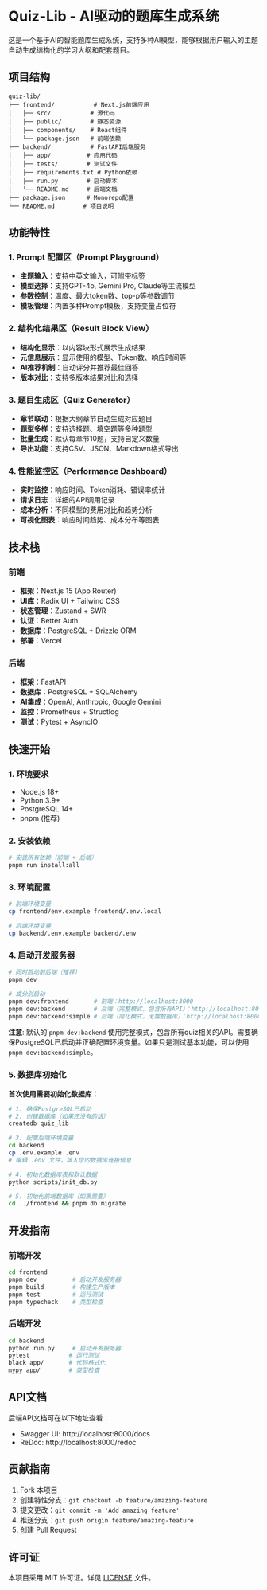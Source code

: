 # Quiz-Lib - AI驱动的题库生成系统

这是一个基于AI的智能题库生成系统，支持多种AI模型，能够根据用户输入的主题自动生成结构化的学习大纲和配套题目。

## 项目结构

```
quiz-lib/
├── frontend/           # Next.js前端应用
│   ├── src/           # 源代码
│   ├── public/        # 静态资源
│   ├── components/    # React组件
│   └── package.json   # 前端依赖
├── backend/           # FastAPI后端服务
│   ├── app/          # 应用代码
│   ├── tests/        # 测试文件
│   ├── requirements.txt # Python依赖
│   ├── run.py        # 启动脚本
│   └── README.md     # 后端文档
├── package.json      # Monorepo配置
└── README.md        # 项目说明
```

## 功能特性

### 1. Prompt 配置区（Prompt Playground）
- **主题输入**：支持中英文输入，可附带标签
- **模型选择**：支持GPT-4o, Gemini Pro, Claude等主流模型
- **参数控制**：温度、最大token数、top-p等参数调节
- **模板管理**：内置多种Prompt模板，支持变量占位符

### 2. 结构化结果区（Result Block View）
- **结构化显示**：以内容块形式展示生成结果
- **元信息展示**：显示使用的模型、Token数、响应时间等
- **AI推荐机制**：自动评分并推荐最佳回答
- **版本对比**：支持多版本结果对比和选择

### 3. 题目生成区（Quiz Generator）
- **章节联动**：根据大纲章节自动生成对应题目
- **题型多样**：支持选择题、填空题等多种题型
- **批量生成**：默认每章节10题，支持自定义数量
- **导出功能**：支持CSV、JSON、Markdown格式导出

### 4. 性能监控区（Performance Dashboard）
- **实时监控**：响应时间、Token消耗、错误率统计
- **请求日志**：详细的API调用记录
- **成本分析**：不同模型的费用对比和趋势分析
- **可视化图表**：响应时间趋势、成本分布等图表

## 技术栈

### 前端
- **框架**：Next.js 15 (App Router)
- **UI库**：Radix UI + Tailwind CSS
- **状态管理**：Zustand + SWR
- **认证**：Better Auth
- **数据库**：PostgreSQL + Drizzle ORM
- **部署**：Vercel

### 后端
- **框架**：FastAPI
- **数据库**：PostgreSQL + SQLAlchemy
- **AI集成**：OpenAI, Anthropic, Google Gemini
- **监控**：Prometheus + Structlog
- **测试**：Pytest + AsyncIO

## 快速开始

### 1. 环境要求
- Node.js 18+
- Python 3.9+
- PostgreSQL 14+
- pnpm (推荐)

### 2. 安装依赖
```bash
# 安装所有依赖（前端 + 后端）
pnpm run install:all
```

### 3. 环境配置
```bash
# 前端环境变量
cp frontend/env.example frontend/.env.local

# 后端环境变量  
cp backend/.env.example backend/.env
```

### 4. 启动开发服务器
```bash
# 同时启动前后端（推荐）
pnpm dev

# 或分别启动
pnpm dev:frontend       # 前端：http://localhost:3000
pnpm dev:backend        # 后端（完整模式，包含所有API）：http://localhost:8000
pnpm dev:backend:simple # 后端（简化模式，无需数据库）：http://localhost:8000
```

**注意**: 默认的 `pnpm dev:backend` 使用完整模式，包含所有quiz相关的API。需要确保PostgreSQL已启动并正确配置环境变量。如果只是测试基本功能，可以使用 `pnpm dev:backend:simple`。

### 5. 数据库初始化

**首次使用需要初始化数据库：**

```bash
# 1. 确保PostgreSQL已启动
# 2. 创建数据库（如果还没有的话）
createdb quiz_lib

# 3. 配置后端环境变量
cd backend
cp .env.example .env
# 编辑 .env 文件，填入您的数据库连接信息

# 4. 初始化数据库表和默认数据
python scripts/init_db.py

# 5. 初始化前端数据库（如果需要）
cd ../frontend && pnpm db:migrate
```

## 开发指南

### 前端开发
```bash
cd frontend
pnpm dev          # 启动开发服务器
pnpm build        # 构建生产版本
pnpm test         # 运行测试
pnpm typecheck    # 类型检查
```

### 后端开发
```bash
cd backend
python run.py     # 启动开发服务器
pytest           # 运行测试
black app/       # 代码格式化
mypy app/        # 类型检查
```

## API文档

后端API文档可在以下地址查看：
- Swagger UI: http://localhost:8000/docs
- ReDoc: http://localhost:8000/redoc

## 贡献指南

1. Fork 本项目
2. 创建特性分支：`git checkout -b feature/amazing-feature`
3. 提交更改：`git commit -m 'Add amazing feature'`
4. 推送分支：`git push origin feature/amazing-feature`
5. 创建 Pull Request

## 许可证

本项目采用 MIT 许可证。详见 [LICENSE](LICENSE) 文件。
